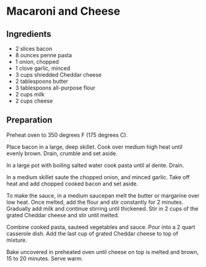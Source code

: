# Macaroni and Cheese

## Ingredients

- 2 slices bacon
- 8 ounces penne pasta
- 1 onion, chopped
- 1 clove garlic, minced
- 3 cups shredded Cheddar cheese
- 2 tablespoons butter
- 3 tablespoons all-purpose flour
- 2 cups milk 
- 2 cups cheese

## Preparation

Preheat oven to 350 degrees F (175 degrees C).

Place bacon in a large, deep skillet. Cook over medium high heat until evenly brown. Drain, crumble and set aside.

In a large pot with boiling salted water cook pasta until al dente. Drain.

In a medium skillet saute the chopped onion, and minced garlic. Take off heat and add chopped cooked bacon and set aside.

To make the sauce, in a medium saucepan melt the butter or margarine over low heat. Once melted, add the flour and stir constantly for 2 minutes. Gradually add milk and continue stirring until thickened. Stir in 2 cups of the grated Cheddar cheese and stir until melted.

Combine cooked pasta, sauteed vegetables and sauce. Pour into a 2 quart casserole dish. Add the last cup of grated Cheddar cheese to top of mixture.

Bake uncovered in preheated oven until cheese on top is melted and brown, 15 to 20 minutes. Serve warm.
